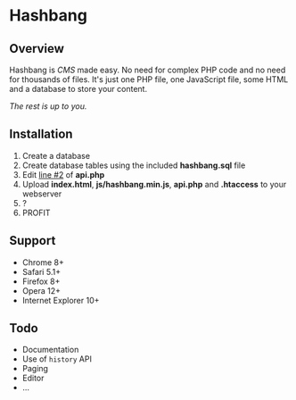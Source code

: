 Hashbang
========

Overview
--------

Hashbang is *CMS* made easy. No need for complex PHP code and no need
for thousands of files. It's just one PHP file, one JavaScript file,
some HTML and a database to store your content.

*The rest is up to you.*

Installation
------------

1. Create a database
2. Create database tables using the included **hashbang.sql** file
2. Edit [line #2](https://github.com/k3min/hashbang/blob/master/api.php#L2) of **api.php**
3. Upload **index.html**, **js/hashbang.min.js**, **api.php** and **.htaccess** to your webserver
4. ?
5. PROFIT

Support
-------

- Chrome 8+
- Safari 5.1+
- Firefox 8+
- Opera 12+
- Internet Explorer 10+

Todo
----
- Documentation
- Use of `history` API
- Paging
- Editor
- ...